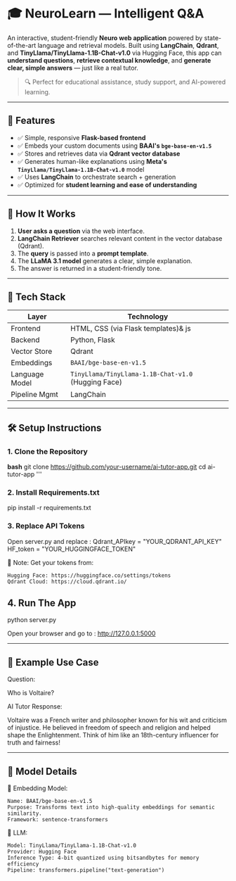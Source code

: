 # 🎓 NeuroLearn — Intelligent Q&A 

An interactive, student-friendly **Neuro web application** powered by state-of-the-art language and retrieval models. Built using **LangChain**, **Qdrant**, and **TinyLlama/TinyLlama-1.1B-Chat-v1.0** via Hugging Face, this app can **understand questions**, **retrieve contextual knowledge**, and **generate clear, simple answers** — just like a real tutor.

> 🔍 Perfect for educational assistance, study support, and AI-powered learning.

---

## 🚀 Features

- ✅ Simple, responsive **Flask-based frontend**
- ✅ Embeds your custom documents using **BAAI's `bge-base-en-v1.5`**
- ✅ Stores and retrieves data via **Qdrant vector database**
- ✅ Generates human-like explanations using **Meta's `TinyLlama/TinyLlama-1.1B-Chat-v1.0`** model
- ✅ Uses **LangChain** to orchestrate search + generation
- ✅ Optimized for **student learning and ease of understanding**

---

## 🧠 How It Works

1. **User asks a question** via the web interface.
2. **LangChain Retriever** searches relevant content in the vector database (Qdrant).
3. The **query** is passed into a **prompt template**.
4. The **LLaMA 3.1 model** generates a clear, simple explanation.
5. The answer is returned in a student-friendly tone.

---

## 🧰 Tech Stack

| Layer         | Technology                           |
|---------------|---------------------------------------|
| Frontend      | HTML, CSS (via Flask templates)& js       |
| Backend       | Python, Flask                         |
| Vector Store  | Qdrant                                |
| Embeddings    | `BAAI/bge-base-en-v1.5`               |
| Language Model| `TinyLlama/TinyLlama-1.1B-Chat-v1.0` (Hugging Face) |
| Pipeline Mgmt | LangChain                             |

---

## 🛠️ Setup Instructions

### 1. Clone the Repository

  **bash**
  git clone https://github.com/your-username/ai-tutor-app.git
  cd ai-tutor-app '''
  

### 2. Install Requirements.txt
  pip install -r requirements.txt


### 3. Replace API Tokens
  Open server.py and replace :
  Qdrant_APIkey = "YOUR_QDRANT_API_KEY"
  HF_token = "YOUR_HUGGINGFACE_TOKEN"

  🔐 Note: Get your tokens from:

  
    Hugging Face: https://huggingface.co/settings/tokens
    Qdrant Cloud: https://cloud.qdrant.io/


## 4. Run The App
  python server.py
  
  Open your browser and go to :
  http://127.0.0.1:5000


---


## 📌 Example Use Case
  Question:
  
   Who is Voltaire?
  
  AI Tutor Response:
  
   Voltaire was a French writer and philosopher known for his wit and criticism of injustice. He believed in freedom of speech and religion and helped shape the Enlightenment. Think of him 
   like an 18th-century influencer for truth and fairness!


---


## 🧪 Model Details

  🔹 Embedding Model:
  
    Name: BAAI/bge-base-en-v1.5
    Purpose: Transforms text into high-quality embeddings for semantic similarity.
    Framework: sentence-transformers

🔹 LLM:

    Model: TinyLlama/TinyLlama-1.1B-Chat-v1.0
    Provider: Hugging Face
    Inference Type: 4-bit quantized using bitsandbytes for memory efficiency
    Pipeline: transformers.pipeline("text-generation")




